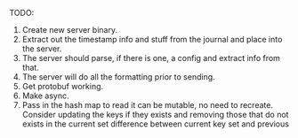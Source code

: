TODO:
1. Create new server binary.
2. Extract out the timestamp info and stuff from the journal and place into the server.
3. The server should parse, if there is one, a config and extract info from that.
4. The server will do all the formatting prior to sending.
5. Get protobuf working.
6. Make async.
7. Pass in the hash map to read it can be mutable, no need to recreate.
    Consider updating the keys if they exists and removing those that do not exists in the current set difference between current key set and previous
